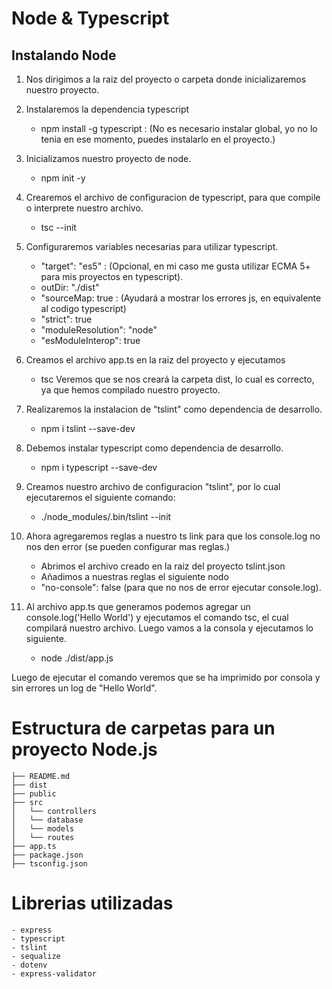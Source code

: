 # Node & Typescript

## Instalando Node

1. Nos dirigimos a la raiz del proyecto o carpeta donde inicializaremos nuestro proyecto.

2. Instalaremos la dependencia typescript
    - npm install -g typescript : (No es necesario instalar global, yo no lo tenia en ese momento, puedes instalarlo en el proyecto.)

3. Inicializamos nuestro proyecto de node.
    - npm init -y

4. Crearemos el archivo de configuracion de typescript, para que compile o interprete nuestro archivo.
    - tsc --init

5. Configuraremos variables necesarias para utilizar typescript.
    - "target": "es5" : (Opcional, en mi caso me gusta utilizar ECMA 5+ para mis proyectos en typescript).
    - outDir: "./dist"
    - "sourceMap: true : (Ayudará a mostrar los errores js, en equivalente al codigo typescript)
    - "strict": true
    - "moduleResolution": "node"
    - "esModuleInterop": true

6. Creamos el archivo app.ts en la raiz del proyecto y ejecutamos
    -   tsc
    Veremos que se nos creará la carpeta dist, lo cual es correcto, ya que hemos compilado nuestro proyecto.

7. Realizaremos la instalacion de "tslint" como dependencia de desarrollo.
    - npm i tslint --save-dev

8. Debemos instalar typescript como dependencia de desarrollo.
    -   npm i typescript --save-dev

9. Creamos nuestro archivo de configuracion "tslint", por lo cual ejecutaremos el siguiente comando:
    - ./node_modules/.bin/tslint --init

10. Ahora agregaremos reglas a nuestro ts link para que los console.log no nos den error (se pueden configurar mas reglas.)
    -   Abrimos el archivo creado en la raiz del proyecto tslint.json
    -   Añadimos a nuestras reglas el siguiente nodo
    - "no-console": false (para que no nos de error ejecutar console.log).

11. Al archivo app.ts que generamos podemos agregar un console.log('Hello World') y ejecutamos el comando tsc, el cual compilará nuestro archivo.
Luego vamos a la consola y ejecutamos lo siguiente.

    -   node ./dist/app.js

Luego de ejecutar el comando veremos que se ha imprimido por consola y sin errores un log de "Hello World".



# Estructura de carpetas para un proyecto Node.js
    ├── README.md
    ├── dist
    ├── public
    ├── src
    │   └── controllers
    │   └── database
    │   └── models
    │   └── routes
    ├── app.ts
    ├── package.json
    ├── tsconfig.json

# Librerias utilizadas
    - express
    - typescript
    - tslint
    - sequalize
    - dotenv
    - express-validator

